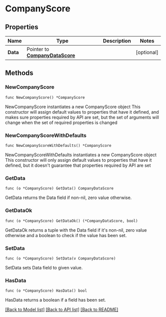 # CompanyScore

## Properties

Name | Type | Description | Notes
------------ | ------------- | ------------- | -------------
**Data** | Pointer to [**CompanyDataScore**](companyDataScore.md) |  | [optional] 

## Methods

### NewCompanyScore

`func NewCompanyScore() *CompanyScore`

NewCompanyScore instantiates a new CompanyScore object
This constructor will assign default values to properties that have it defined,
and makes sure properties required by API are set, but the set of arguments
will change when the set of required properties is changed

### NewCompanyScoreWithDefaults

`func NewCompanyScoreWithDefaults() *CompanyScore`

NewCompanyScoreWithDefaults instantiates a new CompanyScore object
This constructor will only assign default values to properties that have it defined,
but it doesn't guarantee that properties required by API are set

### GetData

`func (o *CompanyScore) GetData() CompanyDataScore`

GetData returns the Data field if non-nil, zero value otherwise.

### GetDataOk

`func (o *CompanyScore) GetDataOk() (*CompanyDataScore, bool)`

GetDataOk returns a tuple with the Data field if it's non-nil, zero value otherwise
and a boolean to check if the value has been set.

### SetData

`func (o *CompanyScore) SetData(v CompanyDataScore)`

SetData sets Data field to given value.

### HasData

`func (o *CompanyScore) HasData() bool`

HasData returns a boolean if a field has been set.


[[Back to Model list]](../README.md#documentation-for-models) [[Back to API list]](../README.md#documentation-for-api-endpoints) [[Back to README]](../README.md)


